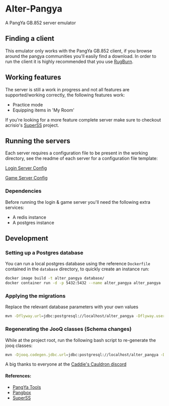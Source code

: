 # Alter-Pangya

A PangYa GB.852 server emulator

## Finding a client

This emulator only works with the PangYa GB.852 client, if you browse around the pangya communities you'll easily find a download.
In order to run the client it is highly recommended that you use [RugBurn](https://github.com/pangbox/rugburn).

## Working features
The server is still a work in progress and not all features are supported/working correctly, the following features work:

* Practice mode
* Equipping items in 'My Room'

If you're looking for a more feature complete server make sure to checkout acrisio's [SuperSS](https://github.com/Acrisio-Filho/SuperSS-Dev) project.

## Running the servers
Each server requires a configuration file to be present in the working directory, see the readme of each server for a configuration file template:

[Login Server Config](login-server/README.md)

[Game Server Config](game-server/README.md)

### Dependencies
Before running the login & game server you'll need the following extra services:
 
* A redis instance
* A postgres instance

## Development

### Setting up a Postgres database
You can run a local postgres database using the reference `Dockerfile` contained in the `database` directory, to quickly create an instance run:
```bash
docker image build -t alter_pangya database/
docker container run -d -p 5432:5432 --name alter_pangya alter_pangya
```

### Applying the migrations
Replace the relevant database parameters with your own values

```bash
mvn -Dflyway.url=jdbc:postgresql://localhost/alter_pangya -Dflyway.user=alter_pangya -Dflyway.password=alter_pangya -Dflyway.locations=filesystem:database/migrations org.flywaydb:flyway-maven-plugin:migrate --non-recursive
```

### Regenerating the JooQ classes (Schema changes)

While at the project root, run the following bash script to re-generate the jooq classes:

```bash
mvn -Djooq.codegen.jdbc.url=jdbc:postgresql://localhost/alter_pangya -Djooq.codegen.jdbc.user=alter_pangya -Djooq.codegen.jdbc.password=alter_pangya org.jooq:jooq-codegen-maven:generate --non-recursive
```

A big thanks to everyone at the [Caddie's Cauldron discord](https://discord.gg/HwDTssf)

#### References:

* [PangYa Tools](https://github.com/pangyatools)
* [Pangbox](https://github.com/pangbox/)
* [SuperSS](https://github.com/Acrisio-Filho/SuperSS-Dev)
